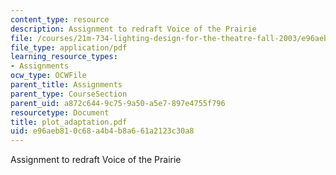 ```yaml
---
content_type: resource
description: Assignment to redraft Voice of the Prairie
file: /courses/21m-734-lighting-design-for-the-theatre-fall-2003/e96aeb810c68a4b4b8a661a2123c30a8_plot_adaptation.pdf
file_type: application/pdf
learning_resource_types:
- Assignments
ocw_type: OCWFile
parent_title: Assignments
parent_type: CourseSection
parent_uid: a872c644-9c75-9a50-a5e7-897e4755f796
resourcetype: Document
title: plot_adaptation.pdf
uid: e96aeb81-0c68-a4b4-b8a6-61a2123c30a8
---
```

Assignment to redraft Voice of the Prairie

